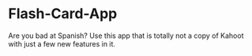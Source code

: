 # Flash-Card-App
Are you bad at Spanish? Use this app that is totally not a copy of Kahoot with just a few new features in it.
